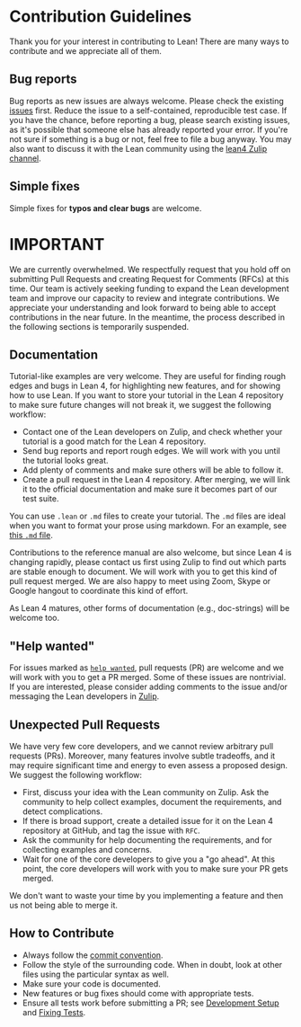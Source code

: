 # Contribution Guidelines

Thank you for your interest in contributing to Lean! There are many ways to contribute and we appreciate all of them.

## Bug reports

Bug reports as new issues are always welcome. Please check the existing [issues](https://github.com/leanprover/lean4/issues) first.
Reduce the issue to a self-contained, reproducible test case.
If you have the chance, before reporting a bug, please search existing issues, as it's possible that
someone else has already reported your error.
If you're not sure if something is a bug or not, feel free to file a bug anyway. You may also want to discuss it with the Lean
community using the [lean4 Zulip channel](https://leanprover.zulipchat.com/#narrow/stream/270676-lean4).

## Simple fixes

Simple fixes for **typos and clear bugs** are welcome.

# **IMPORTANT**

We are currently overwhelmed. We respectfully request that you hold off on submitting Pull Requests and creating Request for Comments (RFCs) at this time. Our team is actively seeking funding to expand the Lean development team and improve our capacity to review and integrate contributions. We appreciate your understanding and look forward to being able to accept contributions in the near future. In the meantime, the process described in the following sections is temporarily suspended.

## Documentation

Tutorial-like examples are very welcome.
They are useful for finding rough edges and bugs in Lean 4, for highlighting new features, and for showing how to use Lean.
If you want to store your tutorial in the Lean 4 repository to make sure future changes will not break it, we suggest the following workflow:
* Contact one of the Lean developers on Zulip, and check whether your tutorial is a good match for the Lean 4 repository.
* Send bug reports and report rough edges. We will work with you until the tutorial looks great.
* Add plenty of comments and make sure others will be able to follow it.
* Create a pull request in the Lean 4 repository. After merging, we will link it to the official documentation and make sure it becomes part of our test suite.

You can use `.lean` or `.md` files to create your tutorial. The `.md` files are ideal when you want to format your prose using markdown. For an example, see [this `.md` file](https://github.com/leanprover/lean4/blob/master/doc/lean3changes.md).

Contributions to the reference manual are also welcome, but since Lean 4 is changing rapidly, please contact us first using Zulip
to find out which parts are stable enough to document. We will work with you to get this kind of
pull request merged. We are also happy to meet using Zoom, Skype or Google hangout to coordinate this kind of effort.

As Lean 4 matures, other forms of documentation (e.g., doc-strings) will be welcome too.

## "Help wanted"

For issues marked as [`help wanted`](https://github.com/leanprover/lean4/issues?q=is%3Aissue+is%3Aopen+label%3A%22help+wanted%22), pull requests (PR) are welcome and we will work with you to get a PR merged. Some of these issues are nontrivial. If you are interested, please consider adding comments to the issue and/or messaging the Lean developers in [Zulip](https://leanprover.zulipchat.com/#).

## Unexpected Pull Requests

We have very few core developers, and we cannot review arbitrary pull requests (PRs). Moreover, many features involve subtle tradeoffs, and it may require significant time and energy to even assess a proposed design. We suggest the following workflow:

* First, discuss your idea with the Lean community on Zulip. Ask the community to help collect examples, document the requirements, and detect complications.
* If there is broad support, create a detailed issue for it on the Lean 4 repository at GitHub, and tag the issue with `RFC`.
* Ask the community for help documenting the requirements, and for collecting examples and concerns.
* Wait for one of the core developers to give you a "go ahead". At this point, the core developers will work with you to make sure your PR gets merged.

We don't want to waste your time by you implementing a feature and then us not being able to merge it.

## How to Contribute

* Always follow the [commit convention](https://leanprover.github.io/lean4/doc/dev/commit_convention.html).
* Follow the style of the surrounding code. When in doubt, look at other files using the particular syntax as well.
* Make sure your code is documented.
* New features or bug fixes should come with appropriate tests.
* Ensure all tests work before submitting a PR; see [Development Setup](https://leanprover.github.io/lean4/doc/make/index.html#development-setup) and [Fixing Tests](https://leanprover.github.io/lean4/doc/dev/fixing_tests.html).
